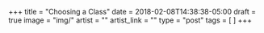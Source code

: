 +++
title = "Choosing a Class"
date = 2018-02-08T14:38:38-05:00
draft = true
image = "img/"
artist = ""
artist_link = ""
type = "post"
tags = [
 ]
+++

